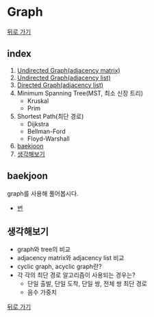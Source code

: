 # Graph

[뒤로 가기](https://github.com/nadarm/42-algorithm)

## index
1. [Undirected Graph(adjacency matrix)](./undirected_matrix)
1. [Undirected Graph(adjacency list)](./undirected_list)
1. [Directed Graph(adjacency list)](./directed_list)
1. Minimum Spanning Tree(MST, 최소 신장 트리)
	- Kruskal
	- Prim
1. Shortest Path(최단 경로)
	- Dijkstra
	- Bellman-Ford
	- Floyd-Warshall
1. [baekjoon](#baekjoon)
1. [생각해보기](#생각해보기)

## baekjoon
graph를 사용해 풀어봅시다.
- [번 ](https://www.acmicpc.net/problem/)

## 생각해보기
- graph와 tree의 비교
- adjacency matrix와 adjacency list 비교
- cyclic graph, acyclic graph란?
- 각 각의 최단 경로 알고리즘이 사용되는 경우는?
	- 단일 출발, 단일 도착, 단일 쌍, 전체 쌍 최단 경로
	- 음수 가중치


[뒤로 가기](https://github.com/nadarm/42-algorithm)
